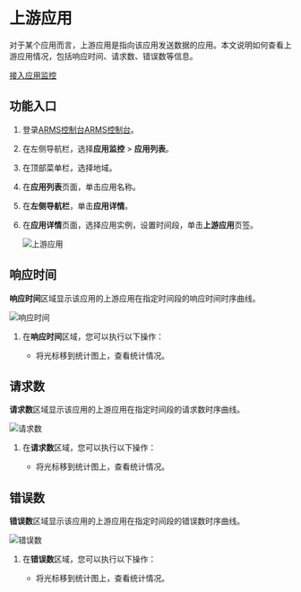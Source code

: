 # 上游应用

对于某个应用而言，上游应用是指向该应用发送数据的应用。本文说明如何查看上游应用情况，包括响应时间、请求数、错误数等信息。

[接入应用监控](/cn.zh-CN/应用监控/接入应用监控/应用监控接入概述.md)

## 功能入口

1.  登录[ARMS控制台](https://arms.console.aliyun.com/#/home)[ARMS控制台](https://arms-ap-southeast-1.console.aliyun.com/#/home)。

2.  在左侧导航栏，选择**应用监控** \> **应用列表**。

3.  在顶部菜单栏，选择地域。

4.  在**应用列表**页面，单击应用名称。

5.  在**左侧导航栏**，单击**应用详情**。

6.  在**应用详情**页面，选择应用实例，设置时间段，单击**上游应用**页签。

    ![上游应用](https://static-aliyun-doc.oss-accelerate.aliyuncs.com/assets/img/zh-CN/7125191161/p235748.png)


## 响应时间

**响应时间**区域显示该应用的上游应用在指定时间段的响应时间时序曲线。

![响应时间](https://static-aliyun-doc.oss-accelerate.aliyuncs.com/assets/img/zh-CN/7125191161/p235830.png)

1.  在**响应时间**区域，您可以执行以下操作：

    -   将光标移到统计图上，查看统计情况。

## 请求数

**请求数**区域显示该应用的上游应用在指定时间段的请求数时序曲线。

![请求数](https://static-aliyun-doc.oss-accelerate.aliyuncs.com/assets/img/zh-CN/7125191161/p235831.png)

1.  在**请求数**区域，您可以执行以下操作：

    -   将光标移到统计图上，查看统计情况。

## 错误数

**错误数**区域显示该应用的上游应用在指定时间段的错误数时序曲线。

![错误数](https://static-aliyun-doc.oss-accelerate.aliyuncs.com/assets/img/zh-CN/7125191161/p235832.png)

1.  在**错误数**区域，您可以执行以下操作：

    -   将光标移到统计图上，查看统计情况。

